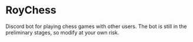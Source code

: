 # RoyChess
Discord bot for playing chess games with other users. The bot is still in the preliminary stages, so modify at your own risk.

